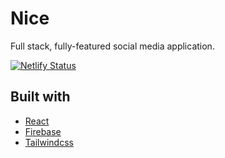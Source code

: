 # Nice
Full stack, fully-featured social media application.

[![Netlify Status](https://api.netlify.com/api/v1/badges/5ef52c7a-6669-46db-8b77-7dd1dae4c9a5/deploy-status)](https://nice-sk.netlify.app/)

## Built with
* [React](https://reactjs.org/)
* [Firebase](https://firebase.google.com)
* [Tailwindcss](https://tailwindcss.com/)
